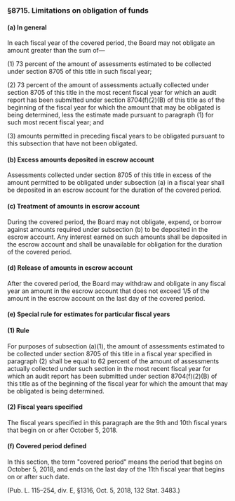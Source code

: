 ### §8715. Limitations on obligation of funds ###

#### (a) In general ####

In each fiscal year of the covered period, the Board may not obligate an amount greater than the sum of—

(1) 73 percent of the amount of assessments estimated to be collected under section 8705 of this title in such fiscal year;

(2) 73 percent of the amount of assessments actually collected under section 8705 of this title in the most recent fiscal year for which an audit report has been submitted under section 8704(f)(2)(B) of this title as of the beginning of the fiscal year for which the amount that may be obligated is being determined, less the estimate made pursuant to paragraph (1) for such most recent fiscal year; and

(3) amounts permitted in preceding fiscal years to be obligated pursuant to this subsection that have not been obligated.

#### (b) Excess amounts deposited in escrow account ####

Assessments collected under section 8705 of this title in excess of the amount permitted to be obligated under subsection (a) in a fiscal year shall be deposited in an escrow account for the duration of the covered period.

#### (c) Treatment of amounts in escrow account ####

During the covered period, the Board may not obligate, expend, or borrow against amounts required under subsection (b) to be deposited in the escrow account. Any interest earned on such amounts shall be deposited in the escrow account and shall be unavailable for obligation for the duration of the covered period.

#### (d) Release of amounts in escrow account ####

After the covered period, the Board may withdraw and obligate in any fiscal year an amount in the escrow account that does not exceed 1/5 of the amount in the escrow account on the last day of the covered period.

#### (e) Special rule for estimates for particular fiscal years ####

#### (1) Rule ####

For purposes of subsection (a)(1), the amount of assessments estimated to be collected under section 8705 of this title in a fiscal year specified in paragraph (2) shall be equal to 62 percent of the amount of assessments actually collected under such section in the most recent fiscal year for which an audit report has been submitted under section 8704(f)(2)(B) of this title as of the beginning of the fiscal year for which the amount that may be obligated is being determined.

#### (2) Fiscal years specified ####

The fiscal years specified in this paragraph are the 9th and 10th fiscal years that begin on or after October 5, 2018.

#### (f) Covered period defined ####

In this section, the term "covered period" means the period that begins on October 5, 2018, and ends on the last day of the 11th fiscal year that begins on or after such date.

(Pub. L. 115–254, div. E, §1316, Oct. 5, 2018, 132 Stat. 3483.)